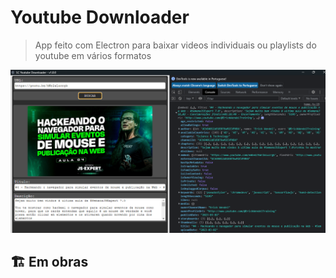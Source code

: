 # Youtube Downloader

> App feito com Electron para baixar videos individuais ou playlists do youtube em vários formatos

![1677857314310](image/README/1677857314310.png)

## 🏗️ Em obras
